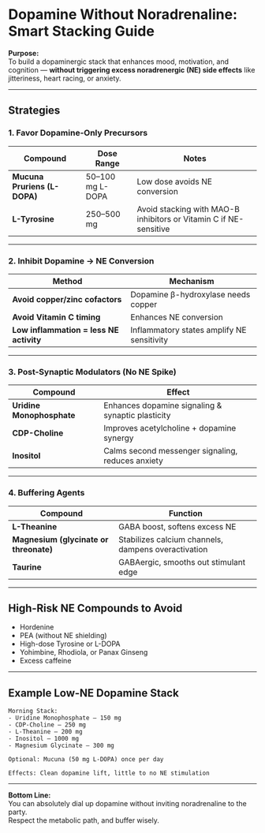 
# Dopamine Without Noradrenaline: Smart Stacking Guide

**Purpose:**  
To build a dopaminergic stack that enhances mood, motivation, and cognition — **without triggering excess noradrenergic (NE) side effects** like jitteriness, heart racing, or anxiety.

---

## Strategies

### 1. Favor Dopamine-Only Precursors

| Compound | Dose Range | Notes |
|----------|------------|-------|
| **Mucuna Pruriens (L-DOPA)** | 50–100 mg L-DOPA | Low dose avoids NE conversion |
| **L-Tyrosine** | 250–500 mg | Avoid stacking with MAO-B inhibitors or Vitamin C if NE-sensitive |

---

### 2. Inhibit Dopamine → NE Conversion

| Method | Mechanism |
|--------|-----------|
| **Avoid copper/zinc cofactors** | Dopamine β-hydroxylase needs copper |
| **Avoid Vitamin C timing** | Enhances NE conversion |
| **Low inflammation = less NE activity** | Inflammatory states amplify NE sensitivity |

---

### 3. Post-Synaptic Modulators (No NE Spike)

| Compound | Effect |
|----------|--------|
| **Uridine Monophosphate** | Enhances dopamine signaling & synaptic plasticity |
| **CDP-Choline** | Improves acetylcholine + dopamine synergy |
| **Inositol** | Calms second messenger signaling, reduces anxiety |

---

### 4. Buffering Agents

| Compound | Function |
|----------|----------|
| **L-Theanine** | GABA boost, softens excess NE |
| **Magnesium (glycinate or threonate)** | Stabilizes calcium channels, dampens overactivation |
| **Taurine** | GABAergic, smooths out stimulant edge |

---

## High-Risk NE Compounds to Avoid

- Hordenine  
- PEA (without NE shielding)  
- High-dose Tyrosine or L-DOPA  
- Yohimbine, Rhodiola, or Panax Ginseng  
- Excess caffeine  

---

## Example Low-NE Dopamine Stack

```text
Morning Stack:
- Uridine Monophosphate – 150 mg
- CDP-Choline – 250 mg
- L-Theanine – 200 mg
- Inositol – 1000 mg
- Magnesium Glycinate – 300 mg

Optional: Mucuna (50 mg L-DOPA) once per day

Effects: Clean dopamine lift, little to no NE stimulation
```

---

**Bottom Line:**  
You can absolutely dial up dopamine without inviting noradrenaline to the party.  
Respect the metabolic path, and buffer wisely.
